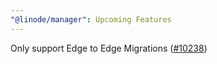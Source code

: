 ```yaml
---
"@linode/manager": Upcoming Features
---
```


Only support Edge to Edge Migrations ([#10238](https://github.com/linode/manager/pull/10238))
